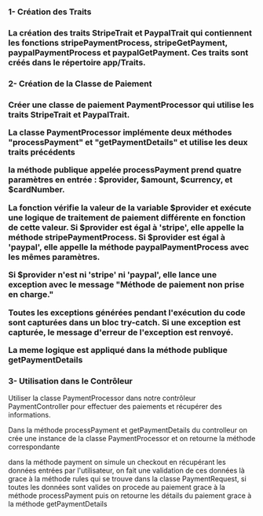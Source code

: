 <h3>1- Création des Traits <h3/>
<p>La création des traits StripeTrait et PaypalTrait qui contiennent les fonctions stripePaymentProcess, stripeGetPayment, paypalPaymentProcess et paypalGetPayment. Ces traits sont créés dans le répertoire app/Traits.</p>

<h3>2- Création de la Classe de Paiement <h3/>
<p>Créer une classe de paiement PaymentProcessor qui utilise les traits StripeTrait et PaypalTrait.</p>
<p>La classe PaymentProcessor implémente deux méthodes "processPayment" et "getPaymentDetails" et utilise les deux traits précédents</p>
<p>la méthode publique appelée processPayment prend quatre paramètres en entrée : $provider, $amount, $currency, et $cardNumber.

La fonction vérifie la valeur de la variable $provider et exécute une logique de traitement de paiement différente en fonction de cette valeur. Si $provider est égal à 'stripe', elle appelle la méthode stripePaymentProcess. Si $provider est égal à 'paypal', elle appelle la méthode paypalPaymentProcess avec les mêmes paramètres.

Si $provider n'est ni 'stripe' ni 'paypal', elle lance une exception avec le message "Méthode de paiement non prise en charge."

Toutes les exceptions générées pendant l'exécution du code sont capturées dans un bloc try-catch. Si une exception est capturée, le message d'erreur de l'exception est renvoyé.</p>
<p>La meme logique est appliqué dans la méthode publique getPaymentDetails</p>

<h3>3- Utilisation dans le Contrôleur</h3>
<p>Utiliser la classe PaymentProcessor dans notre contrôleur PaymentController pour effectuer des paiements et récupérer des informations.</p>
<p>Dans la méthode processPayment et getPaymentDetails du controlleur on crée une instance de la classe PaymentProcessor et on retourne la méthode correspondante</p>
<p>dans la méthode payment on simule un checkout en récupérant les données entrées par l'utilisateur, on fait une validation de ces données là grace à la méthode rules qui se trouve dans la classe PaymentRequest, si toutes les données sont valides on procede au paiement grace à la méthode processPayment puis on retourne les détails du paiement grace à la méthode getPaymentDetails</p>